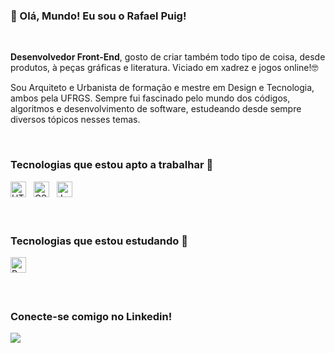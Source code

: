 ### 👋 Olá, Mundo! Eu sou o Rafael Puig!

<br />

**Desenvolvedor Front-End**, gosto de criar também todo tipo de coisa, desde produtos, à peças gráficas e literatura. Viciado em xadrez e jogos online!🤓

Sou Arquiteto e Urbanista de formação e mestre em Design e Tecnologia, ambos pela UFRGS. Sempre fui fascinado pelo mundo dos códigos, algoritmos e desenvolvimento de software, estudeando desde sempre diversos tópicos nesses temas.

<br />

###  Tecnologias que estou apto a trabalhar 🚀

<div>
  <img src="https://upload.wikimedia.org/wikipedia/commons/thumb/6/61/HTML5_logo_and_wordmark.svg/2048px-HTML5_logo_and_wordmark.svg.png" width="25" title="HTML5"/> &nbsp;
  <img src="https://user-images.githubusercontent.com/95223411/196292669-67de2a7e-054a-4f29-af93-d6b712600217.png" width="25" title="CSS3"/> &nbsp;
  <img src="https://user-images.githubusercontent.com/95223411/196292866-3b6775ea-828c-43a2-9962-0b7fcd8d93a1.png" width="25" title="JavaScript"/> &nbsp;
</div>

<br />
<br />

###  Tecnologias que estou estudando 🌱

<div>
  <img src="./images/react.png" width="25" title="React"/> &nbsp;
</div>

<br />
<br />

### Conecte-se comigo no Linkedin!

[<img src="https://img.shields.io/badge/linkedin-%230077B5.svg?&style=for-the-badge&logo=linkedin&logoColor=white" />](https://www.linkedin.com/in/rafael-puig/)
